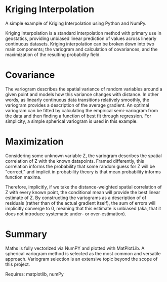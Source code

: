 # Kriging Interpolation

A simple example of Kriging Interpolation using Python and NumPy.

Kriging Interpolation is a standard interpolation method with primary use in geostatics, providing unbiased linear prediction of values across linearly continuous datasets. Kriging interpolation can be broken down into two main components; the variogram and calculation of covariances, and the maximization of the resulting probability field.

# Covariance

The variogram describes the spatial variance of random variables around a given point and models how this variance changes with distance. In other words, as linearly continuous data transitions relatively smoothly, the variogram provides a description of the average gradient. An optimal variogram can be fitted by calculating the empirical semi-variogram from the data and then finding a function of best fit through regression. For simplicity, a simple spherical variogram is used in this example.

# Maximization

Considering some unknown variable Z, the variogram describes the spatial correlation of Z with the known datapoints. Framed differently, this correlation informs the probability that some random guess for Z will be "correct," and implicit in probability theory is that mean probability informs function maxima.

Therefore, implicitly, if we take the distance-weighted spatial correlation of Z with every known point, the conditional mean will provide the best linear estimate of Z. By constructing the variograms as a description of of residuals (rather than of the actual gradient itself), the sum of errors will implicitly converge to 0, meaning that this estimate is unbiased (aka, that it does not introduce systematic under- or over-estimation).

# Summary

Maths is fully vectorized via NumPY and plotted with MatPlotLib. A spherical variogram method is selected as the most common and versatile approach. Variogram selection is an extensive topic beyond the scope of this project.

Requires: matplotlib, numPy
